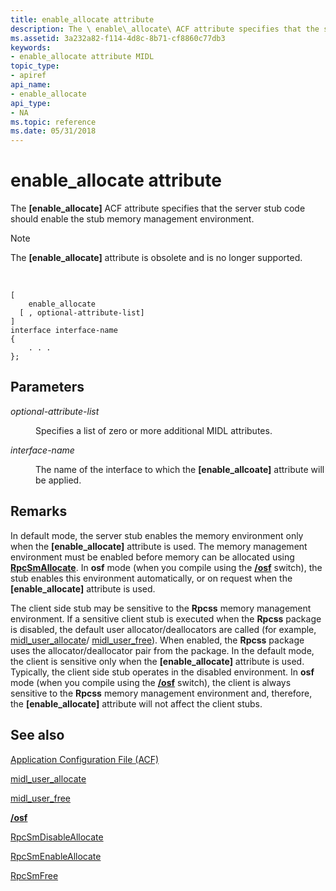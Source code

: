 ```yaml
---
title: enable_allocate attribute
description: The \ enable\_allocate\ ACF attribute specifies that the server stub code should enable the stub memory management environment.
ms.assetid: 3a232a82-f114-4d8c-8b71-cf8860c77db3
keywords:
- enable_allocate attribute MIDL
topic_type:
- apiref
api_name:
- enable_allocate
api_type:
- NA
ms.topic: reference
ms.date: 05/31/2018
---
```


# enable\_allocate attribute

The **\[enable\_allocate\]** ACF attribute specifies that the server stub code should enable the stub memory management environment.

> [!Note]  
> The **\[enable\_allocate\]** attribute is obsolete and is no longer supported.

 

``` syntax
[
    enable_allocate
  [ , optional-attribute-list]
]
interface interface-name
{
    . . .
};
```

## Parameters

<dl> <dt>

*optional-attribute-list* 
</dt> <dd>

Specifies a list of zero or more additional MIDL attributes.

</dd> <dt>

*interface-name* 
</dt> <dd>

The name of the interface to which the **\[enable\_allcoate\]** attribute will be applied.

</dd> </dl>

## Remarks

In default mode, the server stub enables the memory environment only when the **\[enable\_allocate\]** attribute is used. The memory management environment must be enabled before memory can be allocated using [**RpcSmAllocate**](https://docs.microsoft.com/windows/desktop/api/rpcndr/nf-rpcndr-rpcsmallocate). In **osf** mode (when you compile using the [**/osf**](-osf.md) switch), the stub enables this environment automatically, or on request when the **\[enable\_allocate\]** attribute is used.

The client side stub may be sensitive to the **Rpcss** memory management environment. If a sensitive client stub is executed when the **Rpcss** package is disabled, the default user allocator/deallocators are called (for example, [midl\_user\_allocate](https://docs.microsoft.com/windows/desktop/Rpc/the-midl-user-allocate-function)/ [midl\_user\_free](https://docs.microsoft.com/windows/desktop/Rpc/the-midl-user-free-function)). When enabled, the **Rpcss** package uses the allocator/deallocator pair from the package. In the default mode, the client is sensitive only when the **\[enable\_allocate\]** attribute is used. Typically, the client side stub operates in the disabled environment. In **osf** mode (when you compile using the [**/osf**](-osf.md) switch), the client is always sensitive to the **Rpcss** memory management environment and, therefore, the **\[enable\_allocate\]** attribute will not affect the client stubs.

## See also

<dl> <dt>

[Application Configuration File (ACF)](application-configuration-file-acf-.md)
</dt> <dt>

[midl\_user\_allocate](https://docs.microsoft.com/windows/desktop/Rpc/the-midl-user-allocate-function)
</dt> <dt>

[midl\_user\_free](https://docs.microsoft.com/windows/desktop/Rpc/the-midl-user-free-function)
</dt> <dt>

[**/osf**](-osf.md)
</dt> <dt>

[RpcSmDisableAllocate](https://docs.microsoft.com/windows/desktop/api/rpcndr/nf-rpcndr-rpcsmdisableallocate)
</dt> <dt>

[RpcSmEnableAllocate](https://docs.microsoft.com/windows/desktop/api/rpcndr/nf-rpcndr-rpcsmenableallocate)
</dt> <dt>

[RpcSmFree](https://docs.microsoft.com/windows/desktop/api/rpcndr/nf-rpcndr-rpcsmfree)
</dt> </dl>

 

 




